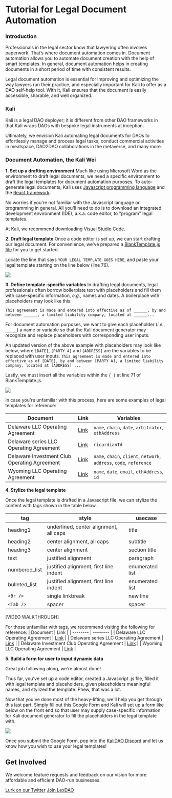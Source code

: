 # Tutorial for Legal Document Automation 

### Introduction
Professionals in the legal sector know that lawyering often involves paperwork. That’s where document automation comes in. Document automation allows you to automate document creation with the help of smart templates. In general, document automation helps in creating documents in a short period of time with consistent results.

Legal document automation is essential for improving and optimizing the way lawyers run their practice, and especially important for Kali to offer as a DAO self-help tool. With it, Kali ensures that the document is easily accessible, sharable, and well organized.

### Kali
Kali is a legal DAO deployer; it is different from other DAO frameworks in that Kali wraps DAOs with bespoke legal instruments at inception. 

Ultimately, we envision Kali automating legal documents for DAOs to effortlessly manage and process legal tasks, conduct commercial activities in meatspace, DAO2DAO collaborations in the metaverse, and many more. 

### Document Automation, the Kali Wei
**1. Set up a drafting environment**
Much like using Microsoft Word as the environment to draft legal documents, we need a specific environment to draft the legal templates for document automation purposes. To auto-generate legal documents, Kali uses [Javascript programming language](https://en.wikipedia.org/wiki/JavaScript) and the [React framework](https://reactjs.org/). 

No worries if you're not familiar with the Javascript language or programming in general. All you'll need to do is to download an integrated development environment (IDE), a.k.a. code editor, to "program" legal templates.

At Kali, we recommend downloading [Visual Studio Code](https://code.visualstudio.com/).

**2. Draft legal template**
Once a code editor is set up, we can start drafting our legal document. For convenience, we've prepared a [BlankTemplate.js file](https://github.com/audsssy/kali-docs/blob/document-automation/docs/template/BlankTemplate.js) for you to get started. 

Locate the line that says `YOUR LEGAL TEMPLATE GOES HERE`, and paste your legal template starting on the line below (line 76).

![](https://i.imgur.com/lC0yes7.png)


**3. Define template-specific variables**
In drafting legal documents, legal professionals often borrow boilerplate text with placeholders and fill them with case-specific information, *e.g.*, names and dates. A boilerplace with placeholders may look like this: 

`This agreement is made and entered into effective as of ______, by and between ______, a limited liability company, located at ______...`

For document automation purposes, we want to give each placeholder (*i.e.*, `_____`) a name or variable so that the Kali document generator may recognize and replace placeholders with corresponding user inputs.  

An updated version of the above example with placeholders may look like below, where `[DATE]`, `[PARTY A]` and `[ADDRESS]` are the variables to be replaced with user inputs. 
`This agreement is made and entered into effective as of [DATE], by and between [PARTY A], a limited liability company, located at [ADDRESS] ...`

Lastly, we must insert all the variables within the `{ }` at line 71 of BlankTemplate.js. 

![](https://i.imgur.com/eK8a61e.png)


In case you're unfamiliar with this process, here are some examples of legal templates for reference:  

| Document | Link | Variables |
| -------- | -------- | -------- |
| Delaware LLC Operating Agreement     | [Link](https://github.com/audsssy/kali-legal/blob/main/formation/llc/DelawareOAtemplate.js)     | `name`, `chain`, `date`, `arbitrator`, `ethAddress`      |
| Delaware series LLC Operating Agreement     | [Link](https://github.com/audsssy/kali-legal/blob/main/formation/llc/series/RicardianTemplate.js)     | `ricardianId`      |
| Delaware Investment Club Operating Agreement     | [Link](https://github.com/audsssy/kali-legal/blob/main/formation/llc/DelawareInvestmentClubTemplate.js)     | `name`, `chain`, `client`, `network`, `address`, `code`, `reference`      |
| Wyoming LLC Operating Agreement     | [Link](https://github.com/audsssy/kali-legal/blob/main/formation/llc/WyomingOAtemplate.js)     | `name`, `date`, `email`, `ethAddress`, `id`      |

**4. Stylize the legal template**

Once the legal template is drafted in a Javascript file, we can stylize the content with tags shown in the table below. 

| tag | style | usecase |
| -------- | -------- | -------- | 
| heading1     | underlined, center alignment, all caps | title
| heading2     | center alignment, all caps     | subtitle |
| heading3     | center alignment     | section title|
| text     | justified alignment     | paragraph |
| numbered_list     | justified alignment, first line indent     | enumerated list |
| bulleted_list     | justified alignment, first line indent     | enumerated list |
| `<Br />`     | single linkbreak     | new line |
| `<Tab />`     | spacer     | spacer

[VIDEO WALKTHROUGH]

For those unfamiliar with tags, we recommend visiting the following for reference:
| Document | Link | 
| -------- | -------- |
| Delaware LLC Operating Agreement     | [Link](https://github.com/audsssy/kali-legal/blob/main/formation/llc/DelawareOAtemplate.js)     | 
| Delaware series LLC Operating Agreement     | [Link](https://github.com/audsssy/kali-legal/blob/main/formation/llc/series/RicardianTemplate.js)     | 
| Delaware Investment Club Operating Agreement     | [Link](https://github.com/audsssy/kali-legal/blob/main/formation/llc/DelawareInvestmentClubTemplate.js)     |
| Wyoming LLC Operating Agreement     | [Link](https://github.com/audsssy/kali-legal/blob/main/formation/llc/WyomingOAtemplate.js)     | 

**5. Build a form for user to input dynamic data**

Great job following along, we're almost done! 

Thus far, you've set up a code editor, created a Javascript .js file, filled it with legal template and placeholders, given placeholders meaningful names, and stylized the template. Phew, that was a lot. 

Now that you've done most of the heavy-lifting, we'll help you get through this last part. Simply fill out this Google Form and Kali will set up a form like below on the front end so that user may supply case-specific information for Kali document generator to fill the placeholders in the legal template with. 

![](https://i.imgur.com/BWI5bkI.png)

Once you submit the Google Form, pop into the [KaliDAO Discord](https://discord.gg/fRK8dvTkHM) and let us know how you wish to use your legal templates! 

## Get Involved
We welcome feature requests and feedback on our vision for more affordable and efficient DAO-run businesses.

[Lurk on our Twitter](https://twitter.com/_KaliDAO)
[Join LexDAO](https://discord.com/invite/lexdao)















